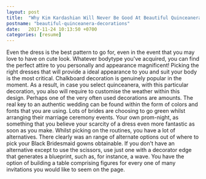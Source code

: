 ```yaml
---
layout: post
title:  "Why Kim Kardashian Will Never Be Good At Beautiful Quinceanera Decorations"
postname: "beautiful-quinceanera-decorations"
date:   2017-11-24 10:13:50 +0700
categories: [resume]
---
```

Even the dress is the best pattern to go for, even in the event that you may love to have on cute look. Whatever bodytype you've acquired, you can find the perfect attire to you personally and appearance magnificent! Picking the right dresses that will provide a ideal appearance to you and suit your body is the most critical. Chalkboard decoration is genuinely popular in the moment. As a result, in case you select quinceanera, with this particular decoration, you also will require to customise the weather within this design. Perhaps one of the very often used decorations are amounts. The real key to an authentic wedding can be found within the form of colors and fonts that you are using. Lots of brides are choosing to go green whilst arranging their marriage ceremony events. Your own prom-night, as something that you believe your scarcity of a dress even more fantastic as soon as you make. Whilst picking on the routines, you have a lot of alternatives. There clearly was an range of alternate options out of where to pick your Black Bridesmaid gowns obtainable. If you don't have an alternative except to use the scissors, use just one with a decorator edge that generates a blueprint, such as, for instance, a wave. You have the option of building a table comprising figures for every one of many invitations you would like to seem on the page.
